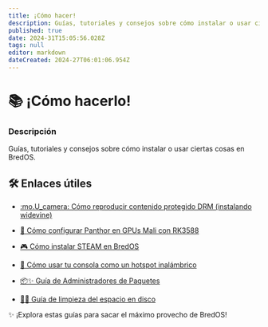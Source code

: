 ```yaml
---
title: ¡Cómo hacer!
description: Guías, tutoriales y consejos sobre cómo instalar o usar ciertas cosas en BredOS
published: true
date: 2024-31T15:05:56.028Z
tags: null
editor: markdown
dateCreated: 2024-27T06:01:06.954Z
---
```


# 📚 ¡Cómo hacerlo!

### **Descripción**

Guías, tutoriales y consejos sobre cómo instalar o usar ciertas cosas en BredOS.

## 🛠️ Enlaces útiles

- [:mo.U_camera: Cómo reproducir contenido protegido DRM (instalando widevine)](/es/how-to/widevine-watch-drm-content)

- [🐾 Cómo configurar Panthor en GPUs Mali con RK3588](/es/how-to/how-to-setup-panthor)

- [🎮 Cómo instalar STEAM en BredOS](/es/how-to/how-to-install-steam)

- [📶 Cómo usar tu consola como un hotspot inalámbrico](https://wiki.bredos.org/e/es/how-to/how-to-use-your-device-as-ap)

- [📦✨ Guía de Administradores de Paquetes](https://wiki.bredos.org/en/how-to/package-management)

- [🧹💾 Guía de limpieza del espacio en disco](https://wiki.bredos.org/e/es/how-to/free-space-up)

✨ ¡Explora estas guías para sacar el máximo provecho de BredOS!
